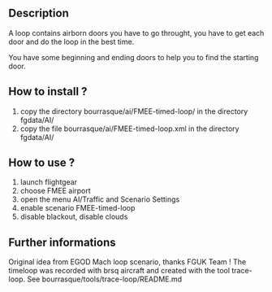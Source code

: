 Description
-----------

A loop contains airborn doors you have to go throught, you have to get each door and do the loop in the best time.

You have some beginning and ending doors to help you to find the starting door.


How to install ?
----------------

1. copy the directory bourrasque/ai/FMEE-timed-loop/ in the directory fgdata/AI/
2. copy the file bourrasque/ai/FMEE-timed-loop.xml in the directory fgdata/AI/


How to use ?
------------

1. launch flightgear
2. choose FMEE airport
3. open the menu AI/Traffic and Scenario Settings
4. enable scenario FMEE-timed-loop
5. disable blackout, disable clouds


Further informations
--------------------

Original idea from EGOD Mach loop scenario, thanks FGUK Team !
The timeloop was recorded with brsq aircraft and created with the tool trace-loop. See bourrasque/tools/trace-loop/README.md



